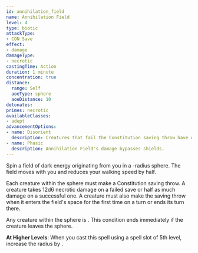 ```yaml
---
id: annihilation_field
name: Annihilation Field
level: 4
type: biotic
attackType:
- CON Save
effect:
- damage
damageType:
- necrotic
castingTime: Action
duration: 1 minute
concentration: true
distance:
  range: Self
  aoeType: sphere
  aoeDistance: 10
detonates: 
primes: necrotic
availableClasses:
- adept
advancementOptions:
- name: Disorient
  description: Creatures that fail the Constitution saving throw have disadvantage on their next attack roll.
- name: Phasic
  description: Annihilation Field's damage bypasses shields.
---
```

Spin a field of dark energy originating from you in a <me-distance length="10" adj />-radius sphere. The field moves with you and reduces your walking
speed by half.

Each creature within the sphere must make a Constitution saving throw. A creature takes 12d6 necrotic damage on a failed
save or half as much damage on a successful one. A creature must also make the saving throw when it enters the field's
space for the first time on a turn or ends its turn there.

Any creature within the sphere is <me-condition id="primed" sub="necrotic"/>. This condition ends immediately if the creature leaves the sphere.

__At Higher Levels__: When you cast this spell using a spell slot of 5th level, increase the radius by <me-distance length="10" />.
